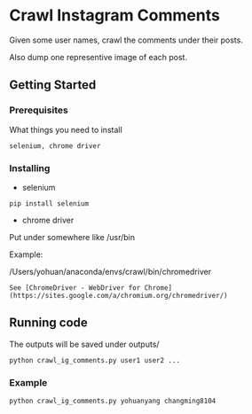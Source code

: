 # Crawl Instagram Comments

Given some user names, crawl the comments under their posts.

Also dump one representive image of each post.

## Getting Started

### Prerequisites

What things you need to install

```
selenium, chrome driver
```

### Installing

* selenium

```
pip install selenium
```

* chrome driver

Put under somewhere like /usr/bin

Example:

/Users/yohuan/anaconda/envs/crawl/bin/chromedriver

```
See [ChromeDriver - WebDriver for Chrome](https://sites.google.com/a/chromium.org/chromedriver/)
```

## Running code

The outputs will be saved under outputs/

```
python crawl_ig_comments.py user1 user2 ...
```

### Example

```
python crawl_ig_comments.py yohuanyang changming8104
```
